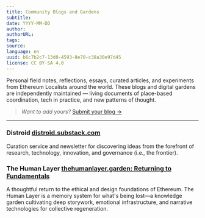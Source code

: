 ```yaml
---
title: Community Blogs and Gardens
subtitle: 
date: YYYY-MM-DD
author: 
authorURL: 
tags: 
source: 
language: en
uuid: b6c7b2c7-13d0-4593-8e70-c38a30e97d45
license: CC BY-SA 4.0
---
```

Personal field notes, reflections, essays, curated articles, and experiments from Ethereum Localists around the world. These blogs and digital gardens are independently maintained — living documents of place-based coordination, tech in practice, and new patterns of thought.

> _Want to add yours?_ [Submit your blog →](contribution-guide.md)

---
### Distroid [distroid.substack.com](https://distroid.substack.com/)  
Curation service and newsletter for discovering ideas from the forefront of research, technology, innovation, and governance (i.e., the frontier).

### The Human Layer [thehumanlayer.garden: Returning to Fundamentals](https://thehumanlayer.garden/The+Human+Layer/ETH+Fundamentals/Returning+to+Fundamentals)  
A thoughtful return to the ethical and design foundations of Ethereum. The Human Layer is a memory system for what's being lost—a knowledge garden cultivating deep storywork, emotional infrastructure, and narrative technologies for collective regeneration.